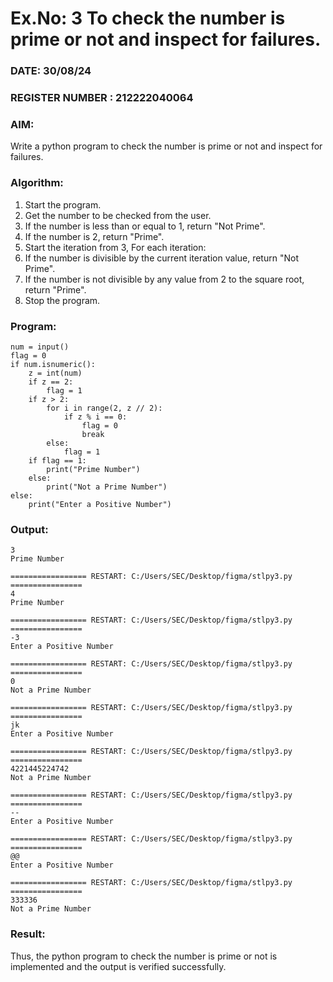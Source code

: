 # Ex.No: 3 To check the number is prime or not and inspect for failures.
 
### DATE:  30/08/24                                                                          
### REGISTER NUMBER : 212222040064
### AIM: 
Write a python program to check the number is prime or not and inspect for failures.
 
### Algorithm:
1. Start the program.
2. Get the number to be checked from the user.
3. If the number is less than or equal to 1, return "Not Prime".
4. If the number is 2, return "Prime".
5. Start the iteration from 3, For each iteration:
6. If the number is divisible by the current iteration value, return "Not Prime".
7. If the number is not divisible by any value from 2 to the square root, return "Prime".
8. Stop the program.

### Program:
```
num = input()
flag = 0
if num.isnumeric():
    z = int(num)
    if z == 2:
        flag = 1
    if z > 2:
        for i in range(2, z // 2):
            if z % i == 0:
                flag = 0
                break
        else:
            flag = 1
    if flag == 1:
        print("Prime Number")
    else:
        print("Not a Prime Number")
else:
    print("Enter a Positive Number")

```




### Output:
```
3
Prime Number

================= RESTART: C:/Users/SEC/Desktop/figma/stlpy3.py ================
4
Prime Number

================= RESTART: C:/Users/SEC/Desktop/figma/stlpy3.py ================
-3
Enter a Positive Number

================= RESTART: C:/Users/SEC/Desktop/figma/stlpy3.py ================
0
Not a Prime Number

================= RESTART: C:/Users/SEC/Desktop/figma/stlpy3.py ================
jk
Enter a Positive Number

================= RESTART: C:/Users/SEC/Desktop/figma/stlpy3.py ================
4221445224742
Not a Prime Number

================= RESTART: C:/Users/SEC/Desktop/figma/stlpy3.py ================
--
Enter a Positive Number

================= RESTART: C:/Users/SEC/Desktop/figma/stlpy3.py ================
@@
Enter a Positive Number

================= RESTART: C:/Users/SEC/Desktop/figma/stlpy3.py ================
333336
Not a Prime Number

```
### Result:
Thus, the python program to check the number is prime or not is implemented and the output is verified successfully.
